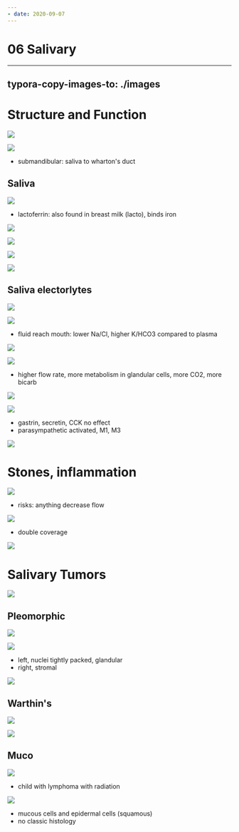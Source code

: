 ```yaml
---
- date: 2020-09-07
---
```


# 06 Salivary
---

## typora-copy-images-to: ./images

# Structure and Function

![](https://photos.thisispiggy.com/file/wikiFiles/E7343DFE-8F15-475E-ADC5-A86A8F52390B.jpg)

![](https://photos.thisispiggy.com/file/wikiFiles/828F5C69-54EE-4FDC-A9BE-7BF280D2C684.jpg)

- submandibular: saliva to wharton's duct

## Saliva

![](https://photos.thisispiggy.com/file/wikiFiles/773C2CEF-D90B-41FD-853C-693FF9356656.jpg)

- lactoferrin: also found in breast milk (lacto), binds iron

![](https://photos.thisispiggy.com/file/wikiFiles/602E8315-3C5A-46ED-B5AA-D766CCB5D374.jpg)

![](https://photos.thisispiggy.com/file/wikiFiles/538D80B9-5829-485E-AF30-394E12F69D71.jpg)

![](https://photos.thisispiggy.com/file/wikiFiles/4A4F74B2-86B5-48EB-ADFA-EE18240F1CF0.jpg)

![](https://photos.thisispiggy.com/file/wikiFiles/CFBFFD9D-6182-467E-921A-85126089956A.jpg)

## Saliva electorlytes

![](https://photos.thisispiggy.com/file/wikiFiles/4CE10E8F-3FBF-4ACF-B581-849E9656D082.jpg)

![](https://photos.thisispiggy.com/file/wikiFiles/7DF2AE48-9A79-4249-B665-40A07B52C0E9.jpg)

- fluid reach mouth: lower Na/Cl, higher K/HCO3 compared to plasma

![](https://photos.thisispiggy.com/file/wikiFiles/7515C3DE-38E3-4E0A-80CF-0EF3D056AA35.jpg)

![](https://photos.thisispiggy.com/file/wikiFiles/26C0107D-65FC-490B-8707-09682BC175AD.jpg)

- higher flow rate, more metabolism in glandular cells, more CO2, more bicarb

![](https://photos.thisispiggy.com/file/wikiFiles/44773C74-5A0F-424D-8AB6-B1C3CCBE4DC6.jpg)

![](https://photos.thisispiggy.com/file/wikiFiles/F7395E39-521E-456E-B7F7-B5DEA47F1A14.jpg)

- gastrin, secretin, CCK no effect
- parasympathetic activated, M1, M3

![](https://photos.thisispiggy.com/file/wikiFiles/219ED592-7071-463B-97BD-B9721D2E1A36.jpg)

# Stones, inflammation

![](https://photos.thisispiggy.com/file/wikiFiles/DB2EC00B-5DBA-4B93-944A-53F6883D8CB3.jpg)

- risks: anything decrease flow

![](https://photos.thisispiggy.com/file/wikiFiles/752938A8-0A7B-417A-AE40-1F961EFE111D.jpg)

- double coverage

![](https://photos.thisispiggy.com/file/wikiFiles/D5523408-D75A-4C92-8E24-6B102E20FFDE.jpg)

# Salivary Tumors

![](https://photos.thisispiggy.com/file/wikiFiles/4B6632A0-01C4-40E9-86C2-135AA9810D45.jpg)

## Pleomorphic

![](https://photos.thisispiggy.com/file/wikiFiles/CE788243-B34B-41EC-8141-1B319EBF63A2.jpg)

![](https://photos.thisispiggy.com/file/wikiFiles/8C6F02A2-0EA1-42F8-8A9B-D1C757016282.jpg)

- left, nuclei tightly packed, glandular
- right, stromal

![](https://photos.thisispiggy.com/file/wikiFiles/D56F6122-4E8A-4FEE-AD81-BE5187F65223.jpg)

## Warthin's

![](https://photos.thisispiggy.com/file/wikiFiles/CE091CCF-0B47-4B90-9C4E-ABB4D44C6A98.jpg)

![](https://photos.thisispiggy.com/file/wikiFiles/E5F2B793-FC42-447B-8500-178CC5FD7C71.jpg)

## Muco

![](https://photos.thisispiggy.com/file/wikiFiles/EED7CE89-5A3E-4D92-8B78-C24764DECCA0.jpg)

- child with lymphoma with radiation

![](https://photos.thisispiggy.com/file/wikiFiles/13781427-E8B0-487B-AB24-986EF09576D9.jpg)

- mucous cells and epidermal cells (squamous)
- no classic histology
